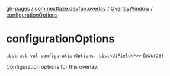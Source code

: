 [gh-pages](../../index.md) / [com.nextfaze.devfun.overlay](../index.md) / [OverlayWindow](index.md) / [configurationOptions](./configuration-options.md)

# configurationOptions

`abstract val configurationOptions: `[`List`](https://kotlinlang.org/api/latest/jvm/stdlib/kotlin.collections/-list/index.html)`<`[`UiField`](../../com.nextfaze.devfun.invoke/-ui-field/index.md)`<*>>` [(source)](https://github.com/NextFaze/dev-fun/tree/master/devfun/src/main/java/com/nextfaze/devfun/overlay/OverlayWindow.kt#L137)

Configuration options for this overlay.

